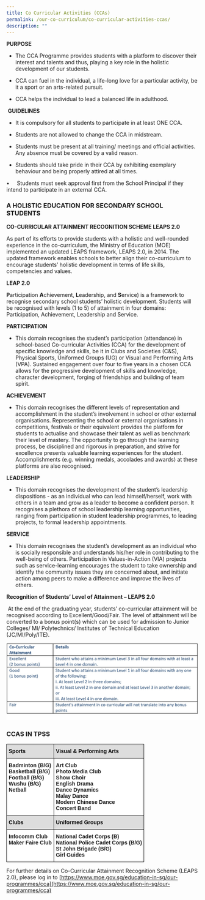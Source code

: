 ```yaml
---
title: Co Curricular Activities (CCAs)
permalink: /our-co-curriculum/co-curricular-activities-ccas/
description: ""
---
```

**PURPOSE**

* The CCA Programme provides students with a platform to discover their interest and talents and thus, playing a key role in the holistic development of our students.

* CCA can fuel in the individual, a life-long love for a particular activity, be it a sport or an arts-related pursuit.

* CCA helps the individual to lead a balanced life in adulthood.

 **GUIDELINES**

* It is compulsory for all students to participate in at least ONE CCA.

* Students are not allowed to change the CCA in midstream.

* Students must be present at all training/ meetings and official activities. Any absence must be covered by a valid reason.

* Students should take pride in their CCA by exhibiting exemplary behaviour and being properly attired at all times. 

•     Students must seek approval first from the School Principal if they intend to participate in an external CCA.

### A HOLISTIC EDUCATION FOR SECONDARY SCHOOL STUDENTS 

**CO-CURRICULAR ATTAINMENT RECOGNITION SCHEME LEAPS 2.0**

As part of its efforts to provide students with a holistic and well-rounded experience in the co-curriculum, the Ministry of Education (MOE) implemented an updated LEAPS framework, LEAPS 2.0, in 2014. The updated framework enables schools to better align their co-curriculum to encourage students’ holistic development in terms of life skills, competencies and values.

  

**LEAP 2.0**

**P**articipation **A**chievement, **L**eadership, and **S**ervice) is a framework to recognise secondary school students’ holistic development. Students will be recognised with levels (1 to 5) of attainment in four domains: Participation, Achievement, Leadership and Service.   

**PARTICIPATION**

* This domain recognises the student’s participation (attendance) in school-based Co-curricular Activities (CCA) for the development of specific knowledge and skills, be it in Clubs and Societies (C&S), Physical Sports, Uniformed Groups (UG) or Visual and Performing Arts (VPA). Sustained engagement over four to five years in a chosen CCA allows for the progressive development of skills and knowledge, character development, forging of friendships and building of team spirit.  

**ACHIEVEMENT**

* This domain recognises the different levels of representation and accomplishment in the student’s involvement in school or other external organisations. Representing the school or external organisations in competitions, festivals or their equivalent provides the platform for students to actualise and showcase their talent as well as benchmark their level of mastery. The opportunity to go through the learning process, be disciplined and rigorous in preparation, and strive for excellence presents valuable learning experiences for the student. Accomplishments (e.g. winning medals, accolades and awards) at these platforms are also recognised.   

**LEADERSHIP**

* This domain recognises the development of the student’s leadership dispositions - as an individual who can lead himself/herself, work with others in a team and grow as a leader to become a confident person. It recognises a plethora of school leadership learning opportunities, ranging from participation in student leadership programmes, to leading projects, to formal leadership appointments.    

**SERVICE**

* This domain recognises the student’s development as an individual who is socially responsible and understands his/her role in contributing to the well-being of others. Participation in Values-in-Action (VIA) projects such as service-learning encourages the student to take ownership and identify the community issues they are concerned about, and initiate action among peers to make a difference and improve the lives of others.    

**Recognition of Students’ Level of Attainment – LEAPS 2.0** 

 At the end of the graduating year, students’ co-curricular attainment will be recognised according to Excellent/Good/Fair. The level of attainment will be converted to a bonus point(s) which can be used for admission to Junior Colleges/ MI/ Polytechnics/ Institutes of Technical Education (JC/MI/Poly/ITE).
 
 ![](/images/CCA%20Table%201.jpg)
 
 ### CCAS IN TPSS
 
 <style type="text/css">
.tg  {border-collapse:collapse;border-spacing:0;}
.tg td{border-color:black;border-style:solid;border-width:1px;font-family:Arial, sans-serif;font-size:14px;
  overflow:hidden;padding:10px 5px;word-break:normal;}
.tg th{border-color:black;border-style:solid;border-width:1px;font-family:Arial, sans-serif;font-size:14px;
  font-weight:normal;overflow:hidden;padding:10px 5px;word-break:normal;}
.tg .tg-e14l{background-color:#DDD;color:#666;font-weight:bold;text-align:left;vertical-align:top}
.tg .tg-dgl5{background-color:#FFF;font-weight:bold;text-align:left;vertical-align:top}
</style>
<table class="tg">
<thead>
  <tr>
    <th class="tg-e14l"><span style="color:#000">Sports</span></th>
    <th class="tg-e14l"><span style="color:#000">Visual &amp; Performing Arts</span></th>
  </tr>
</thead>
<tbody>
  <tr>
    <td class="tg-dgl5">Badminton (B/G)<br>Basketball (B/G)<br>Football (B/G)<br>Wushu (B/G)<br><span style="background-color:initial">Netball </span></td>
    <td class="tg-dgl5">Art Club<br>Photo Media Club<br>Show Choir<br>English Drama<br>Dance Dynamics<br>Malay Dance<br>Modern Chinese Dance<br><span style="background-color:initial">Concert Band </span></td>
  </tr>
  <tr>
    <td class="tg-e14l"><span style="color:#000">Clubs</span></td>
    <td class="tg-e14l"><span style="color:#000">Uniformed Groups</span></td>
  </tr>
  <tr>
    <td class="tg-dgl5">Infocomm Club<br><span style="background-color:initial">Maker Faire Club</span></td>
    <td class="tg-dgl5">National Cadet Corps (B)<br>National Police Cadet Corps (B/G)<br>St John Brigade (B/G)<br><span style="background-color:initial">Girl Guides</span></td>
  </tr>
</tbody>
</table>

For further details on Co-Curricular Attainment Recognition Scheme (LEAPS 2.0), please log in to [https://www.moe.gov.sg/education-in-sg/our-programmes/cca](https://www.moe.gov.sg/education-in-sg/our-programmes/cca)